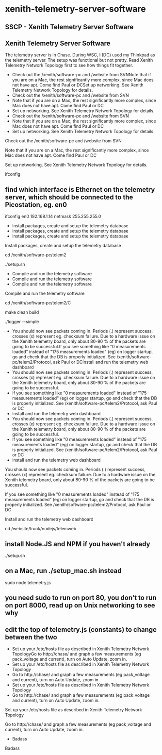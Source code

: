 # xenith-telemetry-server-software

## SSCP - Xenith Telemetry Server Software

## Xenith Telemetry Server Software

The telemetry server is in Chase. During WSC, I (DC) used my Thinkpad as the telemetry server. The setup was functional but not pretty. Read Xenith Telemetry Network Topology first to see how things fit together.

* Check out the /xenith/software-pc and /website from SVNNote that if you are on a Mac, the rest significantly more complex, since Mac does not have apt. Come find Paul or DCSet up networking. See Xenith Telemetry Network Topology for details.
* Check out the /xenith/software-pc and /website from SVN
* Note that if you are on a Mac, the rest significantly more complex, since Mac does not have apt. Come find Paul or DC
* Set up networking. See Xenith Telemetry Network Topology for details.
* Check out the /xenith/software-pc and /website from SVN
* Note that if you are on a Mac, the rest significantly more complex, since Mac does not have apt. Come find Paul or DC
* Set up networking. See Xenith Telemetry Network Topology for details.

Check out the /xenith/software-pc and /website from SVN

Note that if you are on a Mac, the rest significantly more complex, since Mac does not have apt. Come find Paul or DC

Set up networking. See Xenith Telemetry Network Topology for details.

ifconfig&#x20;

## find which interface is Ethernet on the telemetry server, which should be connected to the Picostation, eg. en0

ifconfig en0 192.168.1.14 netmask 255.255.255.0

* Install packages, create and setup the telemetry database
* Install packages, create and setup the telemetry database
* Install packages, create and setup the telemetry database

Install packages, create and setup the telemetry database

cd /xenith/software-pc/telem2

./setup.sh

* Compile and run the telemetry software
* Compile and run the telemetry software
* Compile and run the telemetry software

Compile and run the telemetry software

cd /xenith/software-pc/telem2/C

make clean build

./logger --simple

* You should now see packets coming in. Periods (.) represent success, crosses (x) represent eg. checksum failure. Due to a hardware issue on the Xenith telemetry board, only about 80-90 % of the packets are going to be successful.If you see something like "0 measurements loaded" instead of "175 measurements loaded" (eg) on logger startup, go and check that the DB is properly initialized. See /xenith/software-pc/telem2/Protocol, ask Paul or DCInstall and run the telemetry web dashboard
* You should now see packets coming in. Periods (.) represent success, crosses (x) represent eg. checksum failure. Due to a hardware issue on the Xenith telemetry board, only about 80-90 % of the packets are going to be successful.
* If you see something like "0 measurements loaded" instead of "175 measurements loaded" (eg) on logger startup, go and check that the DB is properly initialized. See /xenith/software-pc/telem2/Protocol, ask Paul or DC
* Install and run the telemetry web dashboard
* You should now see packets coming in. Periods (.) represent success, crosses (x) represent eg. checksum failure. Due to a hardware issue on the Xenith telemetry board, only about 80-90 % of the packets are going to be successful.
* If you see something like "0 measurements loaded" instead of "175 measurements loaded" (eg) on logger startup, go and check that the DB is properly initialized. See /xenith/software-pc/telem2/Protocol, ask Paul or DC
* Install and run the telemetry web dashboard

You should now see packets coming in. Periods (.) represent success, crosses (x) represent eg. checksum failure. Due to a hardware issue on the Xenith telemetry board, only about 80-90 % of the packets are going to be successful.

If you see something like "0 measurements loaded" instead of "175 measurements loaded" (eg) on logger startup, go and check that the DB is properly initialized. See /xenith/software-pc/telem2/Protocol, ask Paul or DC

Install and run the telemetry web dashboard

cd /website/trunk/nodejs/telemweb

## install Node.JS and NPM if you haven't already&#x20;

./setup.sh

## on a Mac, run ./setup\_mac.sh instead

sudo node telemetry.js

## you need sudo to run on port 80, you don't to run on port 8000, read up on Unix networking to see why

## edit the top of telemetry.js (constants) to change between the two

* Set up your /etc/hosts file as described in Xenith Telemetry Network TopologyGo to http://chase/ and graph a few measurements (eg pack\_voltage and current), turn on Auto Update, zoom in.
* Set up your /etc/hosts file as described in Xenith Telemetry Network Topology
* Go to http://chase/ and graph a few measurements (eg pack\_voltage and current), turn on Auto Update, zoom in.
* Set up your /etc/hosts file as described in Xenith Telemetry Network Topology
* Go to http://chase/ and graph a few measurements (eg pack\_voltage and current), turn on Auto Update, zoom in.

Set up your /etc/hosts file as described in Xenith Telemetry Network Topology

Go to http://chase/ and graph a few measurements (eg pack\_voltage and current), turn on Auto Update, zoom in.

* Badass

Badass
